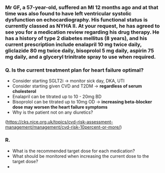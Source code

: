 ### Mr GF, a 57-year-old, suffered an MI 12 months ago and at that time was also found to have left ventricular systolic dysfunction on echocardiography. His functional status is currently classed as NYHA II. At your request, he has agreed to see you for a medication review regarding his drug therapy. He has a history of type 2 diabetes mellitus (8 years), and his current prescription include enalapril 10 mg twice daily, gliclazide 80 mg twice daily, bisoprolol 5 mg daily, aspirin 75 mg daily, and a glyceryl trinitrate spray to use when required.
### Q. Is the current treatment plan for heart failure optimal? 
- Consider starting SGLT2i -> monitor sick day, DKA, UTI
- Consider starting given CVD and T2DM -> **regardless of serum cholesterol**
- Enalapril can be titrated up to 10 - 20mg BD
- Bisoprolol can be titrated up to 10mg OD -> **increasing beta-blocker dose may worsen the heart failure symptoms**
- Why is the patient not on any diuretics?

(https://cks.nice.org.uk/topics/cvd-risk-assessment-management/management/cvd-risk-10percent-or-more/)


### R.
- What is the recommended target dose for each medication?
- What should be monitored when increasing the current dose to the target dose? 
- 
